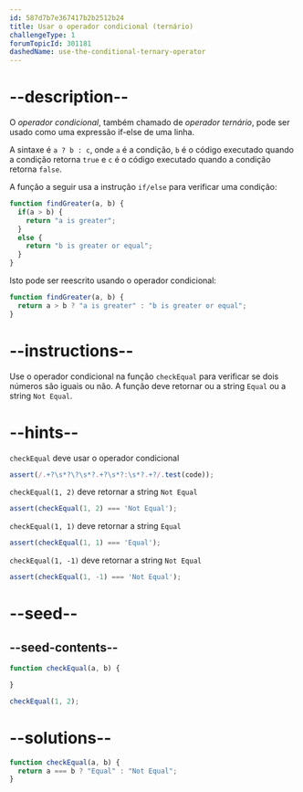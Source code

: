 ```yaml
---
id: 587d7b7e367417b2b2512b24
title: Usar o operador condicional (ternário)
challengeType: 1
forumTopicId: 301181
dashedName: use-the-conditional-ternary-operator
---
```


# --description--

O <dfn>operador condicional</dfn>, também chamado de <dfn>operador ternário</dfn>, pode ser usado como uma expressão if-else de uma linha.

A sintaxe é `a ? b : c`, onde `a` é a condição, `b` é o código executado quando a condição retorna `true` e `c` é o código executado quando a condição retorna `false`.

A função a seguir usa a instrução `if/else` para verificar uma condição:

```js
function findGreater(a, b) {
  if(a > b) {
    return "a is greater";
  }
  else {
    return "b is greater or equal";
  }
}
```

Isto pode ser reescrito usando o operador condicional:

```js
function findGreater(a, b) {
  return a > b ? "a is greater" : "b is greater or equal";
}
```

# --instructions--

Use o operador condicional na função `checkEqual` para verificar se dois números são iguais ou não. A função deve retornar ou a string `Equal` ou a string `Not Equal`.

# --hints--

`checkEqual` deve usar o operador condicional

```js
assert(/.+?\s*?\?\s*?.+?\s*?:\s*?.+?/.test(code));
```

`checkEqual(1, 2)` deve retornar a string `Not Equal`

```js
assert(checkEqual(1, 2) === 'Not Equal');
```

`checkEqual(1, 1)` deve retornar a string `Equal`

```js
assert(checkEqual(1, 1) === 'Equal');
```

`checkEqual(1, -1)` deve retornar a string `Not Equal`

```js
assert(checkEqual(1, -1) === 'Not Equal');
```

# --seed--

## --seed-contents--

```js
function checkEqual(a, b) {

}

checkEqual(1, 2);
```

# --solutions--

```js
function checkEqual(a, b) {
  return a === b ? "Equal" : "Not Equal";
}
```
